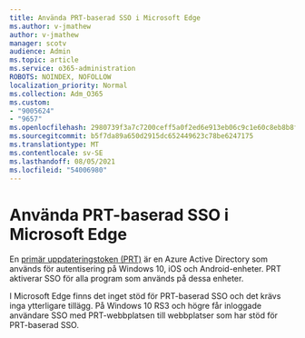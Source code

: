 ```yaml
---
title: Använda PRT-baserad SSO i Microsoft Edge
ms.author: v-jmathew
author: v-jmathew
manager: scotv
audience: Admin
ms.topic: article
ms.service: o365-administration
ROBOTS: NOINDEX, NOFOLLOW
localization_priority: Normal
ms.collection: Adm_O365
ms.custom:
- "9005624"
- "9657"
ms.openlocfilehash: 2980739f3a7c7200ceff5a0f2ed6e913eb06c9c1e60c8eb8b8f102f3f2760f01
ms.sourcegitcommit: b5f7da89a650d2915dc652449623c78be6247175
ms.translationtype: MT
ms.contentlocale: sv-SE
ms.lasthandoff: 08/05/2021
ms.locfileid: "54006980"
---
```

# <a name="use-prt-based-sso-in-microsoft-edge"></a>Använda PRT-baserad SSO i Microsoft Edge

En [primär uppdateringstoken (PRT)](https://go.microsoft.com/fwlink/?linkid=2133632) är en Azure Active Directory som används för autentisering på Windows 10, iOS och Android-enheter. PRT aktiverar SSO för alla program som används på dessa enheter.

I Microsoft Edge finns det inget stöd för PRT-baserad SSO och det krävs inga ytterligare tillägg. På Windows 10 RS3 och högre får inloggade användare SSO med PRT-webbplatsen till webbplatser som har stöd för PRT-baserad SSO.
